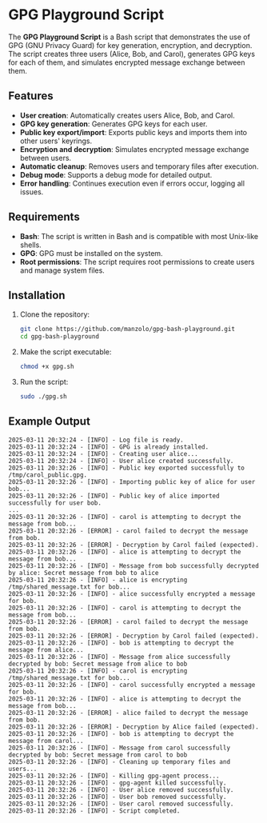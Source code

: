 # GPG Playground Script

The **GPG Playground Script** is a Bash script that demonstrates the use of GPG (GNU Privacy Guard) for key generation, encryption, and decryption. The script creates three users (Alice, Bob, and Carol), generates GPG keys for each of them, and simulates encrypted message exchange between them.

## Features

- **User creation**: Automatically creates users Alice, Bob, and Carol.
- **GPG key generation**: Generates GPG keys for each user.
- **Public key export/import**: Exports public keys and imports them into other users' keyrings.
- **Encryption and decryption**: Simulates encrypted message exchange between users.
- **Automatic cleanup**: Removes users and temporary files after execution.
- **Debug mode**: Supports a debug mode for detailed output.
- **Error handling**: Continues execution even if errors occur, logging all issues.

## Requirements

- **Bash**: The script is written in Bash and is compatible with most Unix-like shells.
- **GPG**: GPG must be installed on the system.
- **Root permissions**: The script requires root permissions to create users and manage system files.

## Installation

1. Clone the repository:
   ```bash
   git clone https://github.com/manzolo/gpg-bash-playground.git
   cd gpg-bash-playground
    ```

2. Make the script executable:
    ```bash
    chmod +x gpg.sh
    ```

3. Run the script:
    ```bash
    sudo ./gpg.sh
    ```

## Example Output

```
2025-03-11 20:32:24 - [INFO] - Log file is ready.
2025-03-11 20:32:24 - [INFO] - GPG is already installed.
2025-03-11 20:32:24 - [INFO] - Creating user alice...
2025-03-11 20:32:24 - [INFO] - User alice created successfully.
2025-03-11 20:32:26 - [INFO] - Public key exported successfully to /tmp/carol_public.gpg.
2025-03-11 20:32:26 - [INFO] - Importing public key of alice for user bob...
2025-03-11 20:32:26 - [INFO] - Public key of alice imported successfully for user bob.
...
2025-03-11 20:32:26 - [INFO] - carol is attempting to decrypt the message from bob...
2025-03-11 20:32:26 - [ERROR] - carol failed to decrypt the message from bob.
2025-03-11 20:32:26 - [ERROR] - Decryption by Carol failed (expected).
2025-03-11 20:32:26 - [INFO] - alice is attempting to decrypt the message from bob...
2025-03-11 20:32:26 - [INFO] - Message from bob successfully decrypted by alice: Secret message from bob to alice
2025-03-11 20:32:26 - [INFO] - alice is encrypting /tmp/shared_message.txt for bob...
2025-03-11 20:32:26 - [INFO] - alice successfully encrypted a message for bob.
2025-03-11 20:32:26 - [INFO] - carol is attempting to decrypt the message from bob...
2025-03-11 20:32:26 - [ERROR] - carol failed to decrypt the message from bob.
2025-03-11 20:32:26 - [ERROR] - Decryption by Carol failed (expected).
2025-03-11 20:32:26 - [INFO] - bob is attempting to decrypt the message from alice...
2025-03-11 20:32:26 - [INFO] - Message from alice successfully decrypted by bob: Secret message from alice to bob
2025-03-11 20:32:26 - [INFO] - carol is encrypting /tmp/shared_message.txt for bob...
2025-03-11 20:32:26 - [INFO] - carol successfully encrypted a message for bob.
2025-03-11 20:32:26 - [INFO] - alice is attempting to decrypt the message from bob...
2025-03-11 20:32:26 - [ERROR] - alice failed to decrypt the message from bob.
2025-03-11 20:32:26 - [ERROR] - Decryption by Alice failed (expected).
2025-03-11 20:32:26 - [INFO] - bob is attempting to decrypt the message from carol...
2025-03-11 20:32:26 - [INFO] - Message from carol successfully decrypted by bob: Secret message from carol to bob
2025-03-11 20:32:26 - [INFO] - Cleaning up temporary files and users...
2025-03-11 20:32:26 - [INFO] - Killing gpg-agent process...
2025-03-11 20:32:26 - [INFO] - gpg-agent killed successfully.
2025-03-11 20:32:26 - [INFO] - User alice removed successfully.
2025-03-11 20:32:26 - [INFO] - User bob removed successfully.
2025-03-11 20:32:26 - [INFO] - User carol removed successfully.
2025-03-11 20:32:26 - [INFO] - Script completed.

```